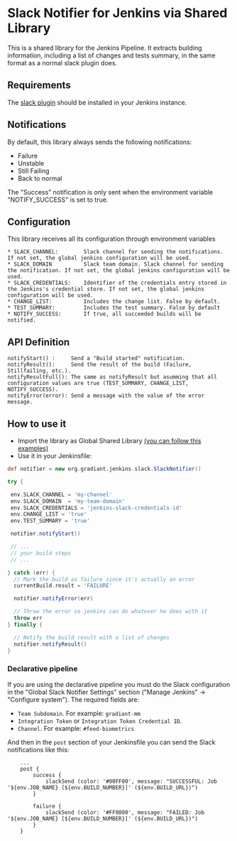 # Slack Notifier for Jenkins via Shared Library

This is a shared library for the Jenkins Pipeline. It extracts building information, including a list of changes and tests summary, in the same format as a 
normal slack plugin does.

## Requirements

The [slack plugin](https://wiki.jenkins.io/display/JENKINS/Slack+Plugin) should be installed in your Jenkins instance. 

## Notifications

By default, this library always sends the following notifications:

* Failure
* Unstable
* Still Failing
* Back to normal

The "Success" notification is only sent when the environment variable "NOTIFY_SUCCESS" is set to true.

## Configuration

This library receives all its configuration through environment variables

```
* SLACK_CHANNEL:        Slack channel for sending the notifications. If not set, the global jenkins configuration will be used.
* SLACK_DOMAIN          Slack team domain. Slack channel for sending the notification. If not set, the global jenkins configuration will be used.
* SLACK_CREDENTIALS:    Identifier of the credentials entry stored in the Jenkins's credential store. If not set, the global jenkins configuration will be used.
* CHANGE_LIST:          Includes the change list. False by default.
* TEST_SUMMARY:         Includes the test summary. False by default 
* NOTIFY_SUCCESS:       If true, all succeeded builds will be notified.
```

## API Definition

```
notifyStart() :     Send a "Build started" notification.
notifyResult():     Send the result of the build (Failure, Stillfailing, etc.).
notifyResultFull(): The same as notifyResult but asumming that all configuration values are true (TEST_SUMMARY, CHANGE_LIST, NOTIFY_SUCCESS).
notifyError(error): Send a message with the value of the error message.
```
## How to use it

* Import the library as Global Shared Library [(you can follow this examples)](https://jenkins.io/blog/2017/02/15/declarative-notifications/)
* Use it in your Jenkinsfile:


```groovy
def notifier = new org.gradiant.jenkins.slack.SlackNotifier()

try {

 env.SLACK_CHANNEL = 'my-channel'
 env.SLACK_DOMAIN  = 'my-team-domain'
 env.SLACK_CREDENTIALS = 'jenkins-slack-credentials-id'
 env.CHANGE_LIST = 'true'
 env.TEST_SUMMARY = 'true'

 notifier.notifyStart()

 // ...
 // your build steps
 // ...

} catch (err) {
  // Mark the build as failure since it's actually an error
  currentBuild.result = 'FAILURE'

  notifier.notifyError(err)

  // Throw the error so jenkins can do whatever he does with it
  throw err
} finally {

  // Notify the build result with a list of changes
  notifier.notifyResult()
}
```
### Declarative pipeline

If you are using the declarative pipeline you must do the Slack configuration in the "Global Slack Notifier Settings" section ("Manage Jenkins" -> "Configure system").
The required fields are:
* `Team Subdomain`. For example: `gradiant-mm`
* `Integration Token` or `Integration Token Credential ID`.
* `Channel`. For example: `#feed-biometrics`

And then in the `post` section of your Jenkinsfile you can send the Slack notifications like this:
```
    ...
    post {
        success {
            slackSend (color: '#00FF00', message: "SUCCESSFUL: Job '${env.JOB_NAME} [${env.BUILD_NUMBER}]' (${env.BUILD_URL})")
        }

        failure {
            slackSend (color: '#FF0000', message: "FAILED: Job '${env.JOB_NAME} [${env.BUILD_NUMBER}]' (${env.BUILD_URL})")
        }
    }
```